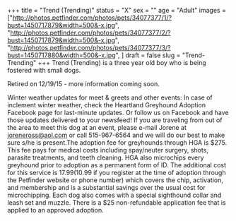 +++
title = "Trend (Trending)"
status = "X"
sex = ""
age = "Adult"
images = ["http://photos.petfinder.com/photos/pets/34077377/1/?bust=1450717879&width=500&-x.jpg",
"http://photos.petfinder.com/photos/pets/34077377/2/?bust=1450717879&width=500&-x.jpg",
"http://photos.petfinder.com/photos/pets/34077377/3/?bust=1450717880&width=500&-x.jpg",
]
draft = false
slug = "Trend-Trending"
+++
Trend (Trending) is a three year old boy who is being fostered with small dogs.

Retired on 12/19/15 - more information coming soon.

Winter weather updates for meet & greets and other events: In case of inclement winter weather, check the Heartland Greyhound Adoption Facebook page for last-minute updates. Or follow us on Facebook and have those updates delivered to your newsfeed!
If you are traveling from out of the area to meet this dog at an event, please e-mail Jorene at joreneross@aol.com or call 515-967-6564 and we will do our best to make sure s/he is present.The adoption fee for greyhounds through HGA is $275. This fee pays for medical costs including spay/neuter surgery, shots, parasite treatments, and teeth cleaning. HGA also microchips every greyhound prior to adoption as a permanent form of ID. The additional cost for this service is $17.99 ($10.99 if you register at the time of adoption through the Petfinder website or phone number) which covers the chip, activation, and membership and is a substantial savings over the usual cost for microchipping. Each dog also comes with a special sighthound collar and leash set and muzzle. There is a $25 non-refundable application fee that is applied to an approved adoption.
